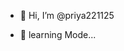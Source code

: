 - 👋 Hi, I’m @priya221125

- 🌱 learning Mode...


<!---
priya221125/priya221125 is a ✨ special ✨ repository because its `README.md` (this file) appears on your GitHub profile.
You can click the Preview link to take a look at your changes.
--->
